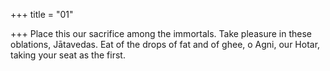+++
title = "01"

+++
Place this our sacrifice among the immortals. Take pleasure in these  oblations, Jātavedas.
Eat of the drops of fat and of ghee, o Agni, our Hotar, taking your seat  as the first.